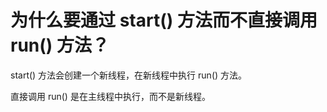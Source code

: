 # 为什么要通过 start() 方法而不直接调用 run() 方法？

start() 方法会创建一个新线程，在新线程中执行 run() 方法。

直接调用 run() 是在主线程中执行，而不是新线程。
